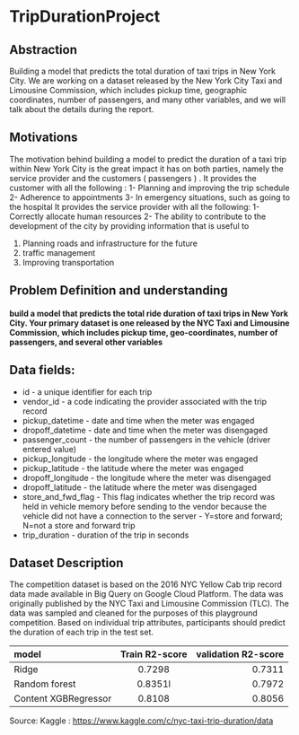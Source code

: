 # TripDurationProject
## Abstraction
Building a model that predicts the total duration of taxi trips in New York City. We are working on a dataset released by the New York City Taxi and Limousine Commission, which includes pickup time, geographic coordinates, number of passengers, and many other variables, and we will talk about the details during the report.

## Motivations
The motivation behind building a model to predict the duration of a taxi trip within New York City is the great impact it has on both parties, namely the service provider and the customers   (  passengers  ) .
It provides the customer with all the following : 
1- Planning and improving the trip schedule
2- Adherence to appointments
3- In emergency situations, such as going to the hospital
It provides the service provider with all the following: 
1- Correctly allocate human resources
2- The ability to contribute to the development of the city by providing information that is useful to
1)	Planning roads and infrastructure for the future
2)	traffic management
3)	Improving transportation
   
## Problem Definition and understanding
#### build a model that predicts the total ride duration of taxi trips in New York City. Your primary dataset is one released by the NYC Taxi and Limousine Commission, which includes pickup time, geo-coordinates, number of passengers, and several other variables

## Data fields:
* id - a unique identifier for each trip
* vendor_id - a code indicating the provider associated with the trip record
* pickup_datetime - date and time when the meter was engaged
* dropoff_datetime - date and time when the meter was disengaged
* passenger_count - the number of passengers in the vehicle (driver entered value)
* pickup_longitude - the longitude where the meter was engaged
* pickup_latitude - the latitude where the meter was engaged
* dropoff_longitude - the longitude where the meter was disengaged
* dropoff_latitude - the latitude where the meter was disengaged
* store_and_fwd_flag - This flag indicates whether the trip record was held in vehicle memory before sending to the vendor because the vehicle did not have a connection to the server - Y=store and forward; N=not a store and forward trip
* trip_duration - duration of the trip in seconds
  
## Dataset Description
The competition dataset is based on the 2016 NYC Yellow Cab trip record data made available in Big Query on Google Cloud Platform. The data was originally published by the NYC Taxi and Limousine Commission (TLC). The data was sampled and cleaned for the purposes of this playground competition. Based on individual trip attributes, participants should predict the duration of each trip in the test set.

| model  | Train R2-score | validation R2-score |
| :---         |     :---:      |          ---: |
| Ridge | 0.7298 |0.7311 |
| Random forest	  | 0.8351l  |0.7972 |
| Content XGBRegressor  | 0.8108  |0.8056 |

Source:
Kaggle : https://www.kaggle.com/c/nyc-taxi-trip-duration/data

